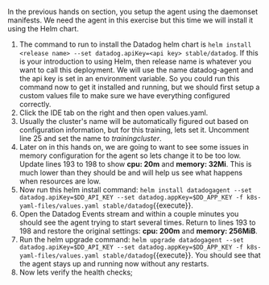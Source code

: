 In the previous hands on section, you setup the agent using the daemonset manifests. We need the agent in this exercise but this time we will install it using the Helm chart. 

1. The command to run to install the Datadog helm chart is `helm install <release name> --set datadog.apiKey=<api key> stable/datadog`. If this is your introduction to using Helm, then release name is whatever you want to call this deployment. We will use the name datadog-agent and the api key is set in an environment variable. So you could run this command now to get it installed and running, but we should first setup a custom values file to make sure we have everything configured correctly.
1. Click the IDE tab on the right and then open values.yaml.
1. Usually the cluster's name will be automatically figured out based on configuration information, but for this training, lets set it. Uncomment line 25 and set the name to *trainingcluster*.
1. Later on in this hands on, we are going to want to see some issues in memory configuration for the agent so lets change it to be too low. Update lines 193 to 198 to show **cpu: 20m** and **memory: 32Mi**. This is much lower than they should be and will help us see what happens when resources are low.
1. Now run this helm install command: `helm install datadogagent --set datadog.apiKey=$DD_API_KEY --set datadog.appKey=$DD_APP_KEY -f k8s-yaml-files/values.yaml stable/datadog`{{execute}}.
1. Open the Datadog Events stream and within a couple minutes you should see the agent trying to start several times. Return to lines 193 to 198 and restore the original settings: **cpu: 200m** and **memory: 256MiB**.
1. Run the helm upgrade command: `helm upgrade datadogagent --set datadog.apiKey=$DD_API_KEY --set datadog.appKey=$DD_APP_KEY -f k8s-yaml-files/values.yaml stable/datadog`{{execute}}. You should see that the agent stays up and running now without any restarts.
1. Now lets verify the health checks;